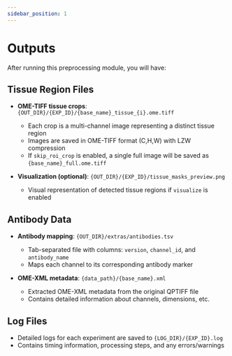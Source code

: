 ```yaml
---
sidebar_position: 1
---
```


# Outputs

After running this preprocessing module, you will have:

## Tissue Region Files
- **OME-TIFF tissue crops**: `{OUT_DIR}/{EXP_ID}/{base_name}_tissue_{i}.ome.tiff`
  - Each crop is a multi-channel image representing a distinct tissue region
  - Images are saved in OME-TIFF format (C,H,W) with LZW compression
  - If `skip_roi_crop` is enabled, a single full image will be saved as `{base_name}_full.ome.tiff`

- **Visualization (optional)**: `{OUT_DIR}/{EXP_ID}/tissue_masks_preview.png`
  - Visual representation of detected tissue regions if `visualize` is enabled

## Antibody Data
- **Antibody mapping**: `{OUT_DIR}/extras/antibodies.tsv`
  - Tab-separated file with columns: `version`, `channel_id`, and `antibody_name`
  - Maps each channel to its corresponding antibody marker

- **OME-XML metadata**: `{data_path}/{base_name}.xml`
  - Extracted OME-XML metadata from the original QPTIFF file
  - Contains detailed information about channels, dimensions, etc.

## Log Files
- Detailed logs for each experiment are saved to `{LOG_DIR}/{EXP_ID}.log`
- Contains timing information, processing steps, and any errors/warnings